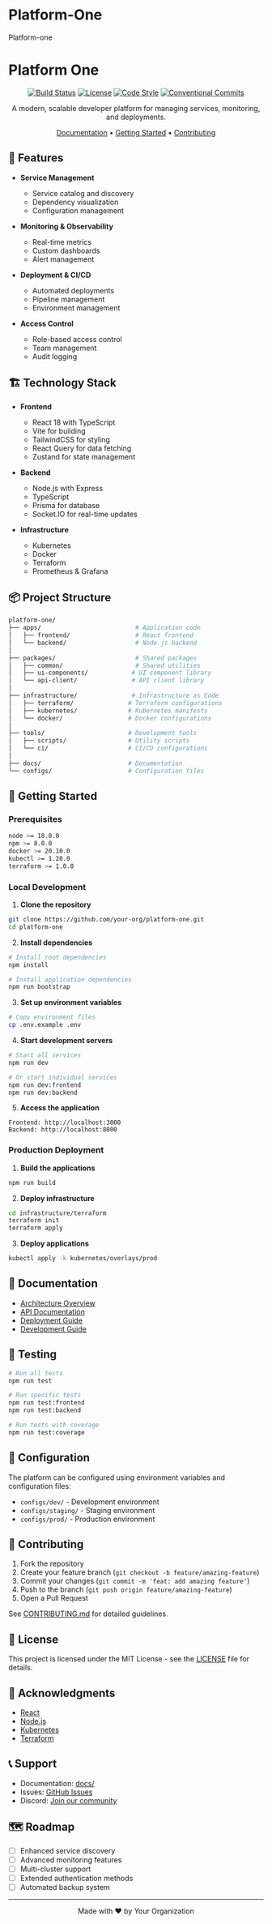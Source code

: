# Platform-One
Platform-one

# Platform One

<div align="center">

[![Build Status](https://github.com/your-org/platform-one/workflows/CI/badge.svg)](https://github.com/your-org/platform-one/actions)
[![License](https://img.shields.io/badge/license-MIT-blue.svg)](LICENSE)
[![Code Style](https://img.shields.io/badge/code_style-prettier-ff69b4.svg)](https://prettier.io)
[![Conventional Commits](https://img.shields.io/badge/Conventional%20Commits-1.0.0-yellow.svg)](https://conventionalcommits.org)

A modern, scalable developer platform for managing services, monitoring, and deployments.

[Documentation](docs/) • [Getting Started](#getting-started) • [Contributing](CONTRIBUTING.md)

</div>

## 🚀 Features

- **Service Management**
  - Service catalog and discovery
  - Dependency visualization
  - Configuration management

- **Monitoring & Observability**
  - Real-time metrics
  - Custom dashboards
  - Alert management

- **Deployment & CI/CD**
  - Automated deployments
  - Pipeline management
  - Environment management

- **Access Control**
  - Role-based access control
  - Team management
  - Audit logging

## 🏗️ Technology Stack

- **Frontend**
  - React 18 with TypeScript
  - Vite for building
  - TailwindCSS for styling
  - React Query for data fetching
  - Zustand for state management

- **Backend**
  - Node.js with Express
  - TypeScript
  - Prisma for database
  - Socket.IO for real-time updates

- **Infrastructure**
  - Kubernetes
  - Docker
  - Terraform
  - Prometheus & Grafana

## 📦 Project Structure

```bash
platform-one/
├── apps/                          # Application code
│   ├── frontend/                  # React frontend
│   └── backend/                   # Node.js backend
│
├── packages/                      # Shared packages
│   ├── common/                    # Shared utilities
│   ├── ui-components/            # UI component library
│   └── api-client/               # API client library
│
├── infrastructure/               # Infrastructure as Code
│   ├── terraform/               # Terraform configurations
│   ├── kubernetes/              # Kubernetes manifests
│   └── docker/                  # Docker configurations
│
├── tools/                       # Development tools
│   ├── scripts/                 # Utility scripts
│   └── ci/                      # CI/CD configurations
│
├── docs/                        # Documentation
└── configs/                     # Configuration files
```

## 🚦 Getting Started

### Prerequisites

```bash
node >= 18.0.0
npm >= 8.0.0
docker >= 20.10.0
kubectl >= 1.20.0
terraform >= 1.0.0
```

### Local Development

1. **Clone the repository**
```bash
git clone https://github.com/your-org/platform-one.git
cd platform-one
```

2. **Install dependencies**
```bash
# Install root dependencies
npm install

# Install application dependencies
npm run bootstrap
```

3. **Set up environment variables**
```bash
# Copy environment files
cp .env.example .env
```

4. **Start development servers**
```bash
# Start all services
npm run dev

# Or start individual services
npm run dev:frontend
npm run dev:backend
```

5. **Access the application**
```
Frontend: http://localhost:3000
Backend: http://localhost:8000
```

### Production Deployment

1. **Build the applications**
```bash
npm run build
```

2. **Deploy infrastructure**
```bash
cd infrastructure/terraform
terraform init
terraform apply
```

3. **Deploy applications**
```bash
kubectl apply -k kubernetes/overlays/prod
```

## 📖 Documentation

- [Architecture Overview](docs/architecture/README.md)
- [API Documentation](docs/api/README.md)
- [Deployment Guide](docs/deployment/README.md)
- [Development Guide](docs/development/README.md)

## 🧪 Testing

```bash
# Run all tests
npm run test

# Run specific tests
npm run test:frontend
npm run test:backend

# Run tests with coverage
npm run test:coverage
```

## 🔧 Configuration

The platform can be configured using environment variables and configuration files:

- `configs/dev/` - Development environment
- `configs/staging/` - Staging environment
- `configs/prod/` - Production environment

## 🤝 Contributing

1. Fork the repository
2. Create your feature branch (`git checkout -b feature/amazing-feature`)
3. Commit your changes (`git commit -m 'feat: add amazing feature'`)
4. Push to the branch (`git push origin feature/amazing-feature`)
5. Open a Pull Request

See [CONTRIBUTING.md](CONTRIBUTING.md) for detailed guidelines.

## 📜 License

This project is licensed under the MIT License - see the [LICENSE](LICENSE) file for details.

## 🙏 Acknowledgments

- [React](https://reactjs.org/)
- [Node.js](https://nodejs.org/)
- [Kubernetes](https://kubernetes.io/)
- [Terraform](https://www.terraform.io/)

## 📞 Support

- Documentation: [docs/](docs/)
- Issues: [GitHub Issues](https://github.com/your-org/platform-one/issues)
- Discord: [Join our community](https://discord.gg/your-invite)

## 🗺️ Roadmap

- [ ] Enhanced service discovery
- [ ] Advanced monitoring features
- [ ] Multi-cluster support
- [ ] Extended authentication methods
- [ ] Automated backup system

---

<div align="center">

Made with ❤️ by Your Organization

</div>
